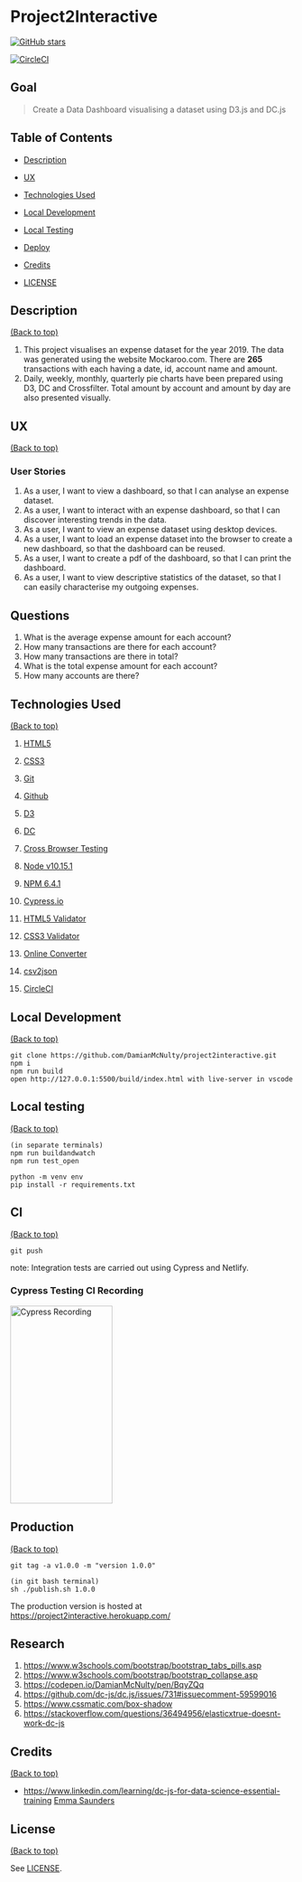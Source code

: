 # Project2Interactive

<a href="https://github.com/DamianMcNulty/project2interactive/stargazers">
    <img src="https://img.shields.io/github/stars/DamianMcNulty/project2interactive.svg?style=social" alt="GitHub stars">
</a>

[![CircleCI](https://dl.circleci.com/status-badge/img/gh/DamianMcNulty/project2interactive/tree/main.svg?style=svg)](https://dl.circleci.com/status-badge/redirect/gh/DamianMcNulty/project2interactive/tree/main)

## Goal

> Create a Data Dashboard visualising a dataset using D3.js and DC.js

## Table of Contents

-   [Description](#description)

-   [UX](#ux)

-   [Technologies Used](#technologies-used)

-   [Local Development](#local-development)

-   [Local Testing](#local-testing)

-   [Deploy](#deploy)

-   [Credits](#credits)

-   [LICENSE](#license)

## Description

[(Back to top)](#table-of-contents)

1.  This project visualises an expense dataset for the year 2019. The data was generated using the website Mockaroo.com. There are **265** transactions with each having a date, id, account name and amount. 
2.  Daily, weekly, monthly, quarterly pie charts have been prepared using D3, DC and Crossfilter. Total amount by account and amount by day are also presented visually.

## UX

[(Back to top)](#table-of-contents)

### User Stories

1.  As a user, I want to view a dashboard, so that I can analyse an expense dataset.
2.  As a user, I want to interact with an expense dashboard, so that I can discover interesting trends in the data.
3.  As a user, I want to view an expense dataset using desktop devices.
4.  As a user, I want to load an expense dataset into the browser to create a new dashboard, so that the dashboard can be reused.
5.  As a user, I want to create a pdf of the dashboard, so that I can print the dashboard.
6.  As a user, I want to view descriptive statistics of the dataset, so that I can easily characterise my outgoing expenses. 

## Questions

1.  What is the average expense amount for each account?
2.  How many transactions are there for each account?
3.  How many transactions are there in total?
4.  What is the total expense amount for each account?
5.  How many accounts are there?

## Technologies Used

[(Back to top)](#table-of-contents)

1.  [HTML5](https://en.wikipedia.org/wiki/HTML5) 

2.  [CSS3](https://en.wikipedia.org/wiki/Cascading_Style_Sheets)

3.  [Git](https://git-scm.com/)  

4.  [Github](https://github.com/) 

5.  [D3](https://d3js.org/) 

6.  [DC](https://dc-js.github.io/dc.js/)

7.  [Cross Browser Testing](https://crossbrowsertesting.com/)

8.  [Node v10.15.1](https://nodejs.org/)

9.  [NPM 6.4.1](https://www.npmjs.com/)

10. [Cypress.io](https://www.cypress.io/)

11. [HTML5 Validator](https://validator.w3.org/)

12. [CSS3 Validator](https://jigsaw.w3.org/css-validator/)

13. [Online Converter](https://www.onlineconverter.com/mp4-to-gif)

14. [csv2json](https://www.csvjson.com/csv2json)

15. [CircleCI](https://circleci.com/)

## Local Development

[(Back to top)](#table-of-contents)

    git clone https://github.com/DamianMcNulty/project2interactive.git
    npm i
    npm run build
    open http://127.0.0.1:5500/build/index.html with live-server in vscode

## Local testing

[(Back to top)](#table-of-contents)

    (in separate terminals)
    npm run buildandwatch
    npm run test_open

    python -m venv env
    pip install -r requirements.txt


## CI

[(Back to top)](#table-of-contents)

    git push

note: Integration tests are carried out using Cypress and Netlify.

### Cypress Testing CI Recording

<img src="https://github.com/DamianMcNulty/project2interactive/blob/master/cypress/videos/cypressvideo.gif" width=60% height=350px alt="Cypress Recording">

## Production

[(Back to top)](#table-of-contents)

    git tag -a v1.0.0 -m "version 1.0.0"

    (in git bash terminal)
    sh ./publish.sh 1.0.0

The production version is hosted at <https://project2interactive.herokuapp.com/>

## Research

1.  <https://www.w3schools.com/bootstrap/bootstrap_tabs_pills.asp>
2.  <https://www.w3schools.com/bootstrap/bootstrap_collapse.asp>
3.  <https://codepen.io/DamianMcNulty/pen/BqyZQq>
4.  <https://github.com/dc-js/dc.js/issues/731#issuecomment-59599016>
5.  <https://www.cssmatic.com/box-shadow>
5.  <https://stackoverflow.com/questions/36494956/elasticxtrue-doesnt-work-dc-js>

## Credits

[(Back to top)](#table-of-contents)

-   <https://www.linkedin.com/learning/dc-js-for-data-science-essential-training> <a href="http://vizdata.co.uk/">Emma Saunders</a>

## License

[(Back to top)](#table-of-contents)

See [LICENSE](LICENSE).
